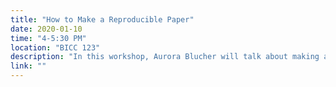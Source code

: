 ```yaml
---
title: "How to Make a Reproducible Paper"
date: 2020-01-10
time: "4-5:30 PM"
location: "BICC 123"
description: "In this workshop, Aurora Blucher will talk about making a publication reproducible. Come and learn about effective data management, building reproducible computing environments using Binder, and using RMarkdown notebooks to make reproducible result reports."
link: ""
---
```

